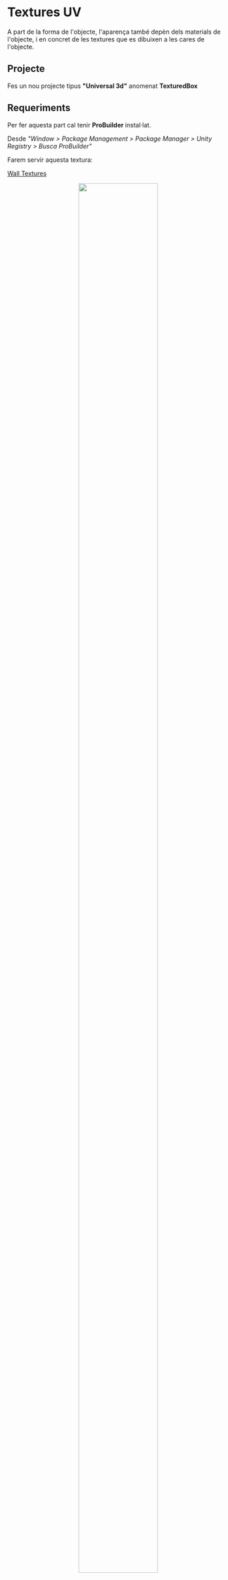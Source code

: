 # Textures UV

A part de la forma de l'objecte, l'aparença també depèn dels materials de l'objecte, i en concret de les textures que es dibuixen a les cares de l'objecte.

## Projecte

Fes un nou projecte tipus **"Universal 3d"** anomenat **TexturedBox**

## Requeriments

Per fer aquesta part cal tenir **ProBuilder** instal·lat.

Desde *"Window > Package Management > Package Manager > Unity Registry > Busca ProBuilder"*

Farem servir aquesta textura:

[Wall Textures](https://www.freepik.com/free-vector/different-wall-textures_959312.htm#fromView=keyword&page=1&position=1&uuid=df66f88c-b4c2-43cf-a603-40915279bf63&query=Minecraft+texture+tutorial)

<center>
<img src="./assets/uv-464.jpg" style="width: 90%; max-width: 200px">
</center>
<br/>

- Copia la textura anterior a la carpeta **"Assets"**

## Objectes

- Al **"Hierarchy"** afegeix un nou **"Cube"** tipus **"ProBuilder"**

- Crea un nou material anomenat **"Test"**

- Assigna la textura com a **"Base Map"** del nou material.

<center>
<img src="./assets/uv-dragtexture.png" style="width: 90%; max-width: 600px">
</center>
<br/>

- Assigna el material a l'objecte, arrossegant-lo al damunt.

<center>
<img src="./assets/uv-dragmaterial.png" style="width: 90%; max-width: 600px">
</center>
<br/>

## UV Mapping

Quan apliquem una textura (una imatge 2D) a un model 3D, cal indicar com s’enganxa aquesta imatge sobre la superfície de l’objecte.

Aquest procés es diu **UV mapping**

**Per què es diu UV?**

A les coordenades d’un model 3D fem servir X, Y, Z.
Per a les coordenades de la imatge 2D fem servir U, V (per no confondre amb X, Y).

Així, U = ample de la imatge i V = alt de la imatge.

**Com funciona**

Tens una imatge 2D (per exemple, un maó).
A l’objecte 3D, cada vèrtex té associades unes coordenades UV.

Aquestes coordenades indiquen quina part de la imatge li correspon a cada vèrtex.
Unity “estira” la textura sobre la geometria seguint aquests punts.

## UV Editor

La eina **ProBuilder** té un editor que permet decidir com es veuen les textures a les cares d'un objecte.

*Menú Tools > ProBuilder > Editors > Open UV Editor*

<center>
<img src="./assets/uv-toolsuveditor.png" style="width: 90%; max-width: 600px">
</center>
<br/>

- Arrossega la pestanya **"UV Editor"** a la zona de l'inspector.

- Sel·lecciona la cara que vols modificar la textura, veuràs que automàticament apareix la configuració actual al editor:

<center>
<img src="./assets/uv-editorfaceselect.png" style="width: 90%; max-width: 600px">
</center>
<br/>

Fixa't com afecta cada propietat a la textura de l'objecte:

<center>
<video src="./assets/uv-texturesplay.mov" width="600" controls></video>
</center>

- *Fill mode*:
    - *Fit*: Escala i centra la textura perquè quedi encaixada exactament dins dels límits de la cara.
    - *Tile*: Manté la proporció original de la textura i la repeteix (tiling) dins de la cara fins que la cobreix.
    - *Strech*: Força la textura a omplir tota la cara exactament, encara que s’hagi de deformar.
- **Offset**: mou la base de la textura
- **Rotation**: gira la textura
- **Tiling**: canvia la mida de la textura provocant repeticions (si cal)

Defineix els valors com a:

- Offset X: -0.25
- Offset Y: 0.25
- Rotation: 0
- Tiling X: 0.25
- Tiling Y: 0.25

Fixa't que ara la cara de l'objecte mostra la part seleccionada de la textura:

<center>
<img src="./assets/uv-selectedface.png" style="width: 90%; max-width: 600px">
</center>
<br/>

> *Nota:* En aquest cas la textura és quadrada com el costat del cub, altres textures s'han d'adaptar a la cara on s'han de mostrar.

> *Nota:* Per no tenir molts arxius de textura i aprofitar memòria, un mateix arxiu de textura, pot contenir diverses imatges per diferents objectes/materials

### Subdivisions

Divideix la cara sel·leccionada en 4 cares:

*Botó dret > Subdivide Faces*

Fixa't que la textura continua afectant les 4 cares, encara que en sel·leccionis només una.

<center>
<video src="./assets/uv-texturesubdivideko.mov" width="600" controls></video>
</center>

Per evitar-ho, a l'eina **"UV Editor"** apreta el botó **"Break Selected Groups"**, i aquella cara tindrà les seves pròpies coordenades UV desvinculades del grup.

<center>
<video src="./assets/uv-texturesubdivideok.mov" width="600" controls></video>
</center>

